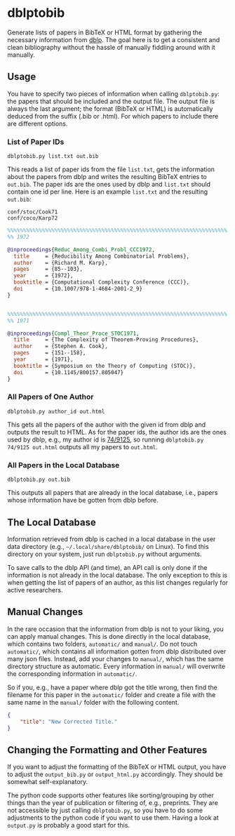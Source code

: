 # dblptobib #

Generate lists of papers in BibTeX or HTML format by gathering the
necessary information from [dblp](https://dblp.org/).  The goal here
is to get a consistent and clean bibliography without the hassle of
manually fiddling around with it manually.

## Usage ##

You have to specify two pieces of information when calling
`dblptobib.py`: the papers that should be included and the output
file.  The output file is always the last argument; the format (BibTeX
or HTML) is automatically deduced from the suffix (.bib or .html).
For which papers to include there are different options.

### List of Paper IDs ###

```console
dblptobib.py list.txt out.bib
```

This reads a list of paper ids from the file `list.txt`, gets the
information about the papers from dblp and writes the resulting BibTeX
entries to `out.bib`.  The paper ids are the ones used by dblp and
`list.txt` should contain one id per line.  Here is an example
`list.txt` and the resulting `out.bib`:

```
conf/stoc/Cook71
conf/coco/Karp72
```

```BibTeX
%%%%%%%%%%%%%%%%%%%%%%%%%%%%%%%%%%%%%%%%%%%%%%%%%%%%%%%%%%%%%%%%%%%%%%
%% 1972

@inproceedings{Reduc_Among_Combi_Probl_CCC1972,
  title     = {Reducibility Among Combinatorial Problems},
  author    = {Richard M. Karp},
  pages     = {85--103},
  year      = {1972},
  booktitle = {Computational Complexity Conference (CCC)},
  doi       = {10.1007/978-1-4684-2001-2_9}
}


%%%%%%%%%%%%%%%%%%%%%%%%%%%%%%%%%%%%%%%%%%%%%%%%%%%%%%%%%%%%%%%%%%%%%%
%% 1971

@inproceedings{Compl_Theor_Proce_STOC1971,
  title     = {The Complexity of Theorem-Proving Procedures},
  author    = {Stephen A. Cook},
  pages     = {151--158},
  year      = {1971},
  booktitle = {Symposium on the Theory of Computing (STOC)},
  doi       = {10.1145/800157.805047}
}
```

### All Papers of One Author ###

```console
dblptobib.py author_id out.html
```

This gets all the papers of the author with the given id from dblp and
outputs the result to HTML.  As for the paper ids, the author ids are
the ones used by dblp, e.g., my author id is
[74/9125](https://dblp.org/pid/74/9125.html), so running `dblptobib.py
74/9125 out.html` outputs all my papers to `out.html`.

### All Papers in the Local Database ###

```console
dblptobib.py out.bib
```

This outputs all papers that are already in the local database, i.e.,
papers whose information have be gotten from dblp before.

## The Local Database ##

Information retrieved from dblp is cached in a local database in the
user data directory (e.g., `~/.local/share/dblptobib/` on Linux).  To
find this directory on your system, just run `dblptobib.py` without
arguments.

To save calls to the dblp API (and time), an API call is only done if
the information is not already in the local database.  The only
exception to this is when getting the list of papers of an author, as
this list changes regularly for active researchers.

## Manual Changes ##

In the rare occasion that the information from dblp is not to your
liking, you can apply manual changes.  This is done directly in the
local database, which contains two folders, `automatic/` and
`manual/`.  Do not touch `automatic/`, which contains all information
gotten from dblp distributed over many json files.  Instead, add your
changes to `manual/`, which has the same directory structure as
automatic.  Every information in `manual/` will overwrite the
corresponding information in `automatic/`.

So if you, e.g., have a paper where dblp got the title wrong, then
find the filename for this paper in the `automatic/` folder and create
a file with the same name in the `manual/` folder with the following
content.

```json
{
    "title": "New Corrected Title."
}
```

## Changing the Formatting and Other Features ##

If you want to adjust the formatting of the BibTeX or HTML output, you
have to adjust the `output_bib.py` or `output_html.py` accordingly.
They should be somewhat self-explanatory.

The python code supports other features like sorting/grouping by other
things than the year of publication or filtering of, e.g., preprints.
They are not accessible by just calling `dblptobib.py`, so you have to
do some adjustments to the python code if you want to use them.
Having a look at `output.py` is probably a good start for this.
